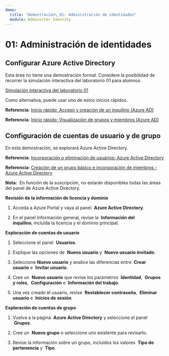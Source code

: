 ```yaml
---
demo:
  title: "Demostración\_01: Administración de identidades"
  module: Administer Identity
---
```


# 01: Administración de identidades

## Configurar Azure Active Directory

Esta área no tiene una demostración formal.  Considere la posibilidad de recorrer la simulación interactiva del laboratorio 01 para alumnos. 

[Simulación interactiva del laboratorio 01](https://mslabs.cloudguides.com/guides/AZ-104%20Exam%20Guide%20-%20Microsoft%20Azure%20Administrator%20Exercise%201)

Como alternativa, puede usar uno de estos inicios rápidos. 

**Referencia**: [Inicio rápido: Acceso y creación de un inquilino (Azure AD)](https://docs.microsoft.com/azure/active-directory/fundamentals/active-directory-access-create-new-tenant)

**Referencia**: [Inicio rápido: Visualización de grupos y miembros (Azure AD)](https://docs.microsoft.com/azure/active-directory/fundamentals/active-directory-groups-view-azure-portal)

## Configuración de cuentas de usuario y de grupo

En esta demostración, se explorará Azure Active Directory.

**Referencia**: [Incorporación o eliminación de usuarios: Azure Active Directory ](https://docs.microsoft.com/azure/active-directory/fundamentals/add-users-azure-active-directory)

**Referencia**: [Creación de un grupo básico e incorporación de miembros - Azure Active Directory](https://docs.microsoft.com/azure/active-directory/fundamentals/active-directory-groups-create-azure-portal#create-a-basic-group-and-add-members)

**Nota:**  En función de la suscripción, no estarán disponibles todas las áreas del panel de Azure Active Directory. 

**Revisión de la información de licencia y dominio**

1.  Acceda a Azure Portal y vaya al panel  **Azure Active Directory**.

2.  En el panel Información general, revise la  **Información del inquilino**, incluida la licencia y el dominio principal.

**Exploración de cuentas de usuario**

1.  Seleccione el panel  **Usuarios**.

2.  Explique las opciones de  **Nuevo usuario** y  **Nuevo usuario invitado**.

3.  Seleccione **Nuevo usuario** y analice las diferencias entre  **Crear usuario** e  **Invitar usuario**.

4.  Cree un  **Nuevo usuario** que revise los parámetros  **Identidad**,  **Grupos y roles**,  **Configuración** e  **Información del trabajo**.

5.  Una vez creado el usuario, revise  **Restablecer contraseña**,  **Eliminar usuario** e  **Inicios de sesión**.

**Exploración de cuentas de grupo**

1.  Vuelva a la página  **Azure Active Directory** y seleccione el panel  **Grupos**.

2.  Cree un  **Nuevo grupo** o seleccione uno existente para revisarlo.

3.  Revise la información sobre un grupo, incluidos los valores  **Tipo de pertenencia** y  **Tipo**.
